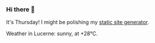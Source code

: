### Hi there :wave:

It's Thursday! I might be polishing my [static site generator](https://github.com/bewuethr/pandoc-bash-blog).

Weather in Lucerne: sunny, at +28°C.
